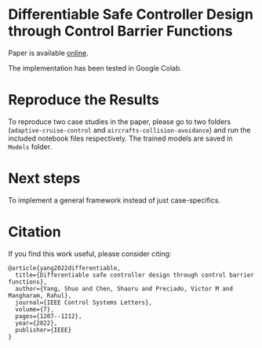 # Differentiable Safe Controller Design through Control Barrier Functions

Paper is available [online](https://ieeexplore.ieee.org/document/10004041).

The implementation has been tested in Google Colab.

# Reproduce the Results
To reproduce two case studies in the paper, please go to two folders (`adaptive-cruise-control` and `aircrafts-collision-avoidance`) and run the included notebook files respectively.
The trained models are saved in `Models` folder.

# Next steps
To implement a general framework instead of just case-specifics.

# Citation
If you find this work useful, please consider citing:
```
@article{yang2022differentiable,
  title={Differentiable safe controller design through control barrier functions},
  author={Yang, Shuo and Chen, Shaoru and Preciado, Victor M and Mangharam, Rahul},
  journal={IEEE Control Systems Letters},
  volume={7},
  pages={1207--1212},
  year={2022},
  publisher={IEEE}
}
```

